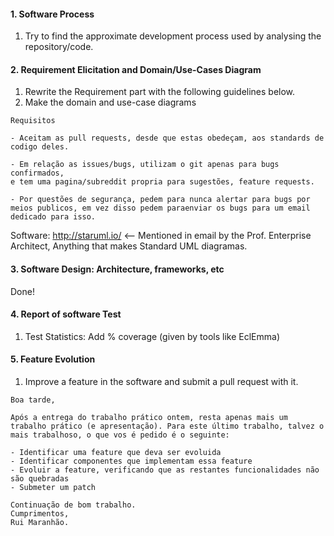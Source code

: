 #### 1. Software Process
1. Try to find the approximate development process used by analysing the repository/code.

#### 2. Requirement Elicitation and Domain/Use-Cases Diagram
1. Rewrite the Requirement part with the following guidelines below.
2. Make the domain and use-case diagrams

```
Requisitos

- Aceitam as pull requests, desde que estas obedeçam, aos standards de codigo deles.

- Em relação as issues/bugs, utilizam o git apenas para bugs confirmados, 
e tem uma pagina/subreddit propria para sugestões, feature requests.

- Por questões de segurança, pedem para nunca alertar para bugs por meios publicos, em vez disso pedem paraenviar os bugs para um email 
dedicado para isso.
```

Software:
http://staruml.io/ <-- Mentioned in email by the Prof.
Enterprise Architect, Anything that makes Standard UML diagramas.

#### 3. Software Design: Architecture, frameworks, etc
Done!

#### 4. Report of software Test
1. Test Statistics: Add % coverage (given by tools like EclEmma)

#### 5. Feature Evolution
1. Improve a feature in the software and submit a pull request with it.

```
Boa tarde,

Após a entrega do trabalho prático ontem, resta apenas mais um trabalho prático (e apresentação). Para este último trabalho, talvez o mais trabalhoso, o que vos é pedido é o seguinte:

- Identificar uma feature que deva ser evoluida
- Identificar componentes que implementam essa feature
- Evoluir a feature, verificando que as restantes funcionalidades não são quebradas
- Submeter um patch

Continuação de bom trabalho.
Cumprimentos,
Rui Maranhão.
```
